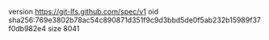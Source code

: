 version https://git-lfs.github.com/spec/v1
oid sha256:769e3802b78ac54c890871d351f9c9d3bbd5de0f5ab232b15989f37f0db982e4
size 8041
